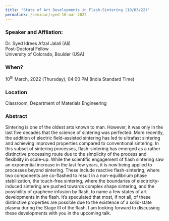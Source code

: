```yaml
---
title: "State of Art Developments in Flash-Sintering (10/03/22)"
permalink: /seminar/syed-10-mar-2022
---
```


### Speaker and Affliation:
Dr. Syed Idrees Afzal Jalali (Ali) <br>
Post-Doctoral Fellow<br>
University of Colorado, Boulder (USA) 

### When?
10<sup>th</sup> March, 2022 (Thursday), 04:00 PM (India Standard Time)

### Location
Classroom, Department of Materials Engineering 

### Abstract
Sintering is one of the oldest arts known to man. However, it was only in the last five decades that the science of sintering was perfected. More recently, the addition of electric field-assisted sintering has led to ultrafast sintering and achieving improved properties compared to conventional sintering. In this subset of sintering processes, flash-sintering has emerged as a rather distinctive processing route due to the simplicity of the process and flexibility in scale-up. While the scientific engagement of flash sintering saw an exponential increase in the last few years, it is now being applied to processes beyond sintering. These include reactive flash-sintering, where two components are co-flashed to result in a non-equilibrium phase stabilization, the touch-free sintering, where the boundaries of electricity-induced sintering are pushed towards complex shape sintering, and the possibility of graphene infusion by flash, to name a few states of art developments in the flash. It’s speculated that most, if not all, of these distinctive properties are possible due to the existence of a solid-state plasma during the Stage III of the flash. I am looking forward to discussing these developments with you in the upcoming talk. 